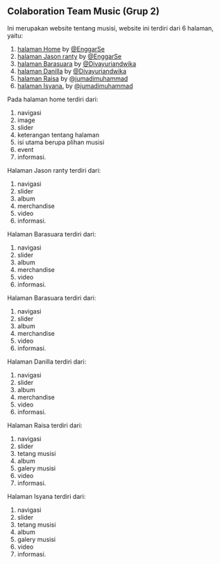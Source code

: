 ## Colaboration Team Music (Grup 2)
Ini merupakan website tentang musisi, website ini terdiri dari 6 halaman, yaitu:
1. [halaman Home](https://colabmusic.netlify.com/) by [@EnggarSe](https://github.com/EnggarSe)
2. [halaman Jason ranty](https://colabmusic.netlify.com/jason.html) by [@EnggarSe](https://github.com/EnggarSe)
3. [halaman Barasuara](https://colabmusic.netlify.com/bara.html) by [@Divayuriandwika](https://github.com/Divayuriandwika)
4. [halaman Danilla](https://colabmusic.netlify.com/danilla.html) by [@Divayuriandwika](https://github.com/Divayuriandwika)
5. [halaman Raisa](https://colabmusic.netlify.com/raisha.html) by [@jumadimuhammad](https://github.com/jumadimuhammad)
7. [halaman Isyana.](https://colabmusic.netlify.com/isyana.html) by [@jumadimuhammad](https://github.com/jumadimuhammad)


Pada halaman home terdiri dari:
1. navigasi
2. image
3. slider
4. keterangan tentang halaman
5. isi utama berupa plihan musisi
6. event
7. informasi.

Halaman Jason ranty terdiri dari:
1. navigasi
2. slider
3. album
4. merchandise
5. video
6. informasi.

Halaman Barasuara terdiri dari:
1. navigasi
2. slider
3. album
4. merchandise
5. video
6. informasi.

Halaman Barasuara terdiri dari:
1. navigasi
2. slider
3. album
4. merchandise
5. video
6. informasi.

Halaman Danilla terdiri dari:
1. navigasi
2. slider
3. album
4. merchandise
5. video
6. informasi.

Halaman Raisa terdiri dari:
1. navigasi
2. slider
3. tetang musisi
4. album
5. galery musisi
6. video
7. informasi.

Halaman Isyana terdiri dari:
1. navigasi
2. slider
3. tetang musisi
4. album
5. galery musisi
6. video
7. informasi.
